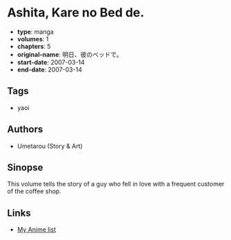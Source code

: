 # Ashita, Kare no Bed de.

-   **type**: manga
-   **volumes**: 1
-   **chapters**: 5
-   **original-name**: 明日、彼のベッドで。
-   **start-date**: 2007-03-14
-   **end-date**: 2007-03-14

## Tags

-   yaoi

## Authors

-   Umetarou (Story & Art)

## Sinopse

This volume tells the story of a guy who fell in love with a frequent customer of the coffee shop.

## Links

-   [My Anime list](https://myanimelist.net/manga/35677/Ashita_Kare_no_Bed_de)
